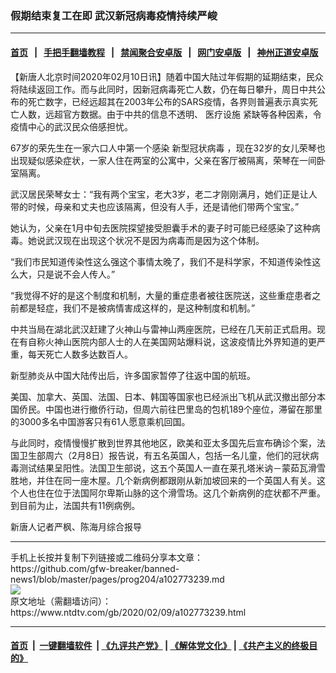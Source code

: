 ### 假期结束复工在即 武汉新冠病毒疫情持续严峻
------------------------

#### [首页](https://github.com/gfw-breaker/banned-news1/blob/master/README.md) &nbsp;&nbsp;|&nbsp;&nbsp; [手把手翻墙教程](https://github.com/gfw-breaker/guides/wiki) &nbsp;&nbsp;|&nbsp;&nbsp; [禁闻聚合安卓版](https://github.com/gfw-breaker/bn-android) &nbsp;&nbsp;|&nbsp;&nbsp; [网门安卓版](https://github.com/oGate2/oGate) &nbsp;&nbsp;|&nbsp;&nbsp; [神州正道安卓版](https://github.com/SzzdOgate/update) 



<div><div class="post_content" itemprop="articleBody">
 <p>
  【新唐人北京时间2020年02月10日讯】随着中国大陆过年假期的延期结束，民众将陆续返回工作。而与此同时，因新冠病毒死亡人数，仍在每日攀升，周日中共公布的死亡数字，已经远超其在2003年公布的SARS疫情，各界则普遍表示真实死亡人数，远超官方数据。由于中共的信息不透明、
  <ok href="https://www.ntdtv.com/gb/医疗设施.htm">
   医疗设施
  </ok>
  紧缺等各种因素，令疫情中心的武汉民众倍感担忧。
 </p>
 <p>
  67岁的荣先生在一家六口人中第一个感染
  <ok href="https://www.ntdtv.com/gb/新型冠状病毒.htm">
   新型冠状病毒
  </ok>
  ，现在32岁的女儿荣琴也出现疑似感染症状，一家人住在两室的公寓中，父亲在客厅被隔离，荣琴在一间卧室隔离。
 </p>
 <p>
  武汉居民荣琴女士：“我有两个宝宝，老大3岁，老二才刚刚满月，她们正是让人带的时候，母亲和丈夫也应该隔离，但没有人手，还是请他们带两个宝宝。”
 </p>
 <p>
  她认为，父亲在1月中旬去医院探望接受胆囊手术的妻子时可能已经感染了这种病毒。她说武汉现在出现这个状况不是因为病毒而是因为这个体制。
 </p>
 <p>
  “我们市民知道传染性这么强这个事情太晚了，我们不是科学家，不知道传染性这么大，只是说不会人传人。”
 </p>
 <p>
  “我觉得不好的是这个制度和机制，大量的重症患者被往医院送，这些重症患者之前都是轻症，我们不是被病情害成这样的，是这种制度和机制。”
 </p>
 <p>
  中共当局在湖北武汉赶建了火神山与雷神山两座医院，已经在几天前正式启用。现在有自称火神山医院内部人士的人在美国网站爆料说，这波疫情比外界知道的更严重，每天死亡人数多达数百人。
 </p>
 <p>
  新型肺炎从中国大陆传出后，许多国家暂停了往返中国的航班。
 </p>
 <p>
  美国、加拿大、英国、法国、日本、韩国等国家也已经派出飞机从武汉撤出部分本国侨民。中国也进行撤侨行动，但周六前往巴里岛的包机189个座位，滞留在那里的3000多名中国游客只有61人愿意乘机回国。
 </p>
 <p>
  与此同时，疫情慢慢扩散到世界其他地区，欧美和亚太多国先后宣布确诊个案，法国卫生部周六（2月8日）报告说，有五名英国人，包括一名儿童，他们的冠状病毒测试结果呈阳性。法国卫生部说，这五个英国人一直在莱孔塔米讷－蒙茹瓦滑雪胜地，并住在同一座木屋。几个新病例都跟刚从新加坡回来的一个英国人有关。这个人也住在位于法国阿尔卑斯山脉的这个滑雪场。这几个新病例的症状都不严重。到目前为止，法国共有11例病例。
 </p>
 <p>
  新唐人记者严枫、陈海月综合报导
 </p>
 <div class="single_ad">
 </div>
</div>
</div>
<hr/>
手机上长按并复制下列链接或二维码分享本文章：<br/>
https://github.com/gfw-breaker/banned-news1/blob/master/pages/prog204/a102773239.md <br/>
<a href='https://github.com/gfw-breaker/banned-news1/blob/master/pages/prog204/a102773239.md'><img src='https://github.com/gfw-breaker/banned-news1/blob/master/pages/prog204/a102773239.md.png'/></a> <br/>
原文地址（需翻墙访问）：https://www.ntdtv.com/gb/2020/02/09/a102773239.html


------------------------
#### [首页](https://github.com/gfw-breaker/banned-news1/blob/master/README.md) &nbsp;|&nbsp; [一键翻墙软件](https://github.com/gfw-breaker/nogfw/blob/master/README.md) &nbsp;| [《九评共产党》](https://github.com/gfw-breaker/9ping.md/blob/master/README.md#九评之一评共产党是什么) | [《解体党文化》](https://github.com/gfw-breaker/jtdwh.md/blob/master/README.md) | [《共产主义的终极目的》](https://github.com/gfw-breaker/gczydzjmd.md/blob/master/README.md)


<img src='http://gfw-breaker.win/banned-news/pages/prog204/a102773239.md' width='0px' height='0px'/>